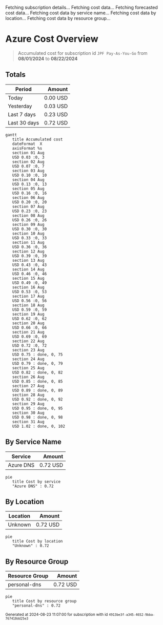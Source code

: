Fetching subscription details...
Fetching cost data...
Fetching forecasted cost data...
Fetching cost data by service name...
Fetching cost data by location...
Fetching cost data by resource group...
# Azure Cost Overview

> Accumulated cost for subscription id `JPF Pay-As-You-Go` from **08/01/2024** to **08/22/2024**

## Totals

|Period|Amount|
|---|---:|
|Today|0.00 USD|
|Yesterday|0.03 USD|
|Last 7 days|0.23 USD|
|Last 30 days|0.72 USD|

```mermaid
gantt
   title Accumulated cost
   dateFormat  X
   axisFormat %s
   section 01 Aug
   USD 0.03 :0, 3
   section 02 Aug
   USD 0.07 :0, 7
   section 03 Aug
   USD 0.10 :0, 10
   section 04 Aug
   USD 0.13 :0, 13
   section 05 Aug
   USD 0.16 :0, 16
   section 06 Aug
   USD 0.20 :0, 20
   section 07 Aug
   USD 0.23 :0, 23
   section 08 Aug
   USD 0.26 :0, 26
   section 09 Aug
   USD 0.30 :0, 30
   section 10 Aug
   USD 0.33 :0, 33
   section 11 Aug
   USD 0.36 :0, 36
   section 12 Aug
   USD 0.39 :0, 39
   section 13 Aug
   USD 0.43 :0, 43
   section 14 Aug
   USD 0.46 :0, 46
   section 15 Aug
   USD 0.49 :0, 49
   section 16 Aug
   USD 0.53 :0, 53
   section 17 Aug
   USD 0.56 :0, 56
   section 18 Aug
   USD 0.59 :0, 59
   section 19 Aug
   USD 0.62 :0, 62
   section 20 Aug
   USD 0.66 :0, 66
   section 21 Aug
   USD 0.69 :0, 69
   section 22 Aug
   USD 0.72 :0, 72
   section 23 Aug
   USD 0.75 : done, 0, 75
   section 24 Aug
   USD 0.79 : done, 0, 79
   section 25 Aug
   USD 0.82 : done, 0, 82
   section 26 Aug
   USD 0.85 : done, 0, 85
   section 27 Aug
   USD 0.89 : done, 0, 89
   section 28 Aug
   USD 0.92 : done, 0, 92
   section 29 Aug
   USD 0.95 : done, 0, 95
   section 30 Aug
   USD 0.98 : done, 0, 98
   section 31 Aug
   USD 1.02 : done, 0, 102
```

## By Service Name

|Service|Amount|
|---|---:|
|Azure DNS|0.72 USD|

```mermaid
pie
   title Cost by service
   "Azure DNS" : 0.72
```

## By Location

|Location|Amount|
|---|---:|
|Unknown|0.72 USD|

```mermaid
pie
   title Cost by location
   "Unknown" : 0.72
```

## By Resource Group

|Resource Group|Amount|
|---|---:|
|personal-dns|0.72 USD|

```mermaid
pie
   title Cost by resource group
   "personal-dns" : 0.72
```

<sup>Generated at 2024-08-23 11:07:00 for subscription with id `4913be3f-a345-4652-9bba-767418dd25e3`</sup>
